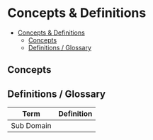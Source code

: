 # Concepts & Definitions
- [Concepts \& Definitions](#concepts--definitions)
  - [Concepts](#concepts)
  - [Definitions / Glossary](#definitions--glossary)

## Concepts

## Definitions / Glossary
| Term | Definition |
|---|---|
| Sub Domain ||
